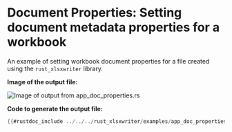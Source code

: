 # Document Properties: Setting document metadata properties for a workbook

An example of setting workbook document properties for a file created using the
`rust_xlsxwriter` library.

**Image of the output file:**

![Image of output from app_doc_properties.rs](../../images/app_doc_properties.png)

**Code to generate the output file:**

```rust
{{#rustdoc_include ../../../rust_xlsxwriter/examples/app_doc_properties.rs:8:}}
```